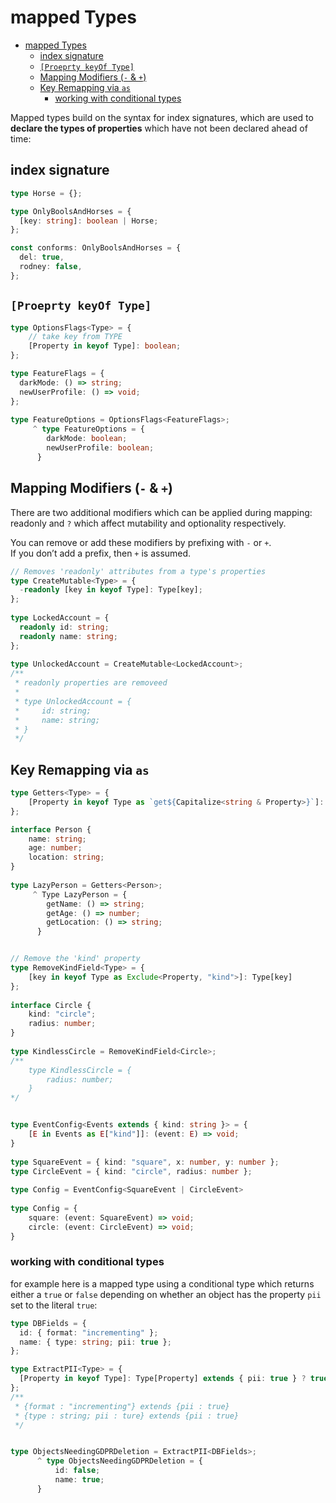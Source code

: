 # mapped Types
- [mapped Types](#mapped-types)
  - [index signature](#index-signature)
  - [`[Proeprty keyOf Type]`](#proeprty-keyof-type)
  - [Mapping Modifiers (`-` & `+`)](#mapping-modifiers----)
  - [Key Remapping via `as`](#key-remapping-via-as)
    - [working with conditional types](#working-with-conditional-types)

Mapped types build on the syntax for index signatures, which are used to **declare the types of properties** which have not been declared ahead of time:

## index signature

```typescript
type Horse = {};

type OnlyBoolsAndHorses = {
  [key: string]: boolean | Horse;
};

const conforms: OnlyBoolsAndHorses = {
  del: true,
  rodney: false,
};
```

## `[Proeprty keyOf Type]`

```typescript
type OptionsFlags<Type> = {
    // take key from TYPE
    [Property in keyof Type]: boolean;
};

type FeatureFlags = {
  darkMode: () => string;
  newUserProfile: () => void;
};
 
type FeatureOptions = OptionsFlags<FeatureFlags>;
     ^ type FeatureOptions = {
        darkMode: boolean;
        newUserProfile: boolean;
      }
```

## Mapping Modifiers (`-` & `+`)

There are two additional modifiers which can be applied during mapping: readonly and `?` which affect mutability and optionality respectively.

You can remove or add these modifiers by prefixing with `-` or `+`.     
If you don’t add a prefix, then `+` is assumed.

```typescript 
// Removes 'readonly' attributes from a type's properties
type CreateMutable<Type> = {
  -readonly [key in keyof Type]: Type[key];
};
 
type LockedAccount = {
  readonly id: string;
  readonly name: string;
};
 
type UnlockedAccount = CreateMutable<LockedAccount>;
/** 
 * readonly properties are removeed
 * 
 * type UnlockedAccount = {
 *     id: string;
 *     name: string;
 * }
 */
```

## Key Remapping via `as`

```typescript 
type Getters<Type> = {
    [Property in keyof Type as `get${Capitalize<string & Property>}`]: () => Type[Property]
};

interface Person {
    name: string;
    age: number;
    location: string;
}
 
type LazyPerson = Getters<Person>;
     ^ Type LazyPerson = {
        getName: () => string;
        getAge: () => number;
        getLocation: () => string;
      }


// Remove the 'kind' property
type RemoveKindField<Type> = {
    [key in keyof Type as Exclude<Property, "kind">]: Type[key]
};
 
interface Circle {
    kind: "circle";
    radius: number;
}
 
type KindlessCircle = RemoveKindField<Circle>;
/**           
    type KindlessCircle = {
        radius: number;
    }
*/


type EventConfig<Events extends { kind: string }> = {
    [E in Events as E["kind"]]: (event: E) => void;
}
 
type SquareEvent = { kind: "square", x: number, y: number };
type CircleEvent = { kind: "circle", radius: number };
 
type Config = EventConfig<SquareEvent | CircleEvent>
       
type Config = {
    square: (event: SquareEvent) => void;
    circle: (event: CircleEvent) => void;
}
```

### working with conditional types

for example here is a mapped type using a conditional type which returns either a `true` or `false` depending on whether an object has the property `pii` set to the literal `true`:
```typescript 
type DBFields = {
  id: { format: "incrementing" };
  name: { type: string; pii: true };
};

type ExtractPII<Type> = {
  [Property in keyof Type]: Type[Property] extends { pii: true } ? true : false;
};
/**
 * {format : "incrementing"} extends {pii : true}
 * {type : string; pii : ture} extends {pii : true}
 */


type ObjectsNeedingGDPRDeletion = ExtractPII<DBFields>;
      ^ type ObjectsNeedingGDPRDeletion = {
          id: false;
          name: true;
      }
```
